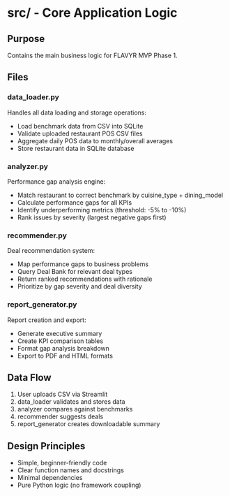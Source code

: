 # src/ - Core Application Logic

## Purpose
Contains the main business logic for FLAVYR MVP Phase 1.

## Files

### data_loader.py
Handles all data loading and storage operations:
- Load benchmark data from CSV into SQLite
- Validate uploaded restaurant POS CSV files
- Aggregate daily POS data to monthly/overall averages
- Store restaurant data in SQLite database

### analyzer.py
Performance gap analysis engine:
- Match restaurant to correct benchmark by cuisine_type + dining_model
- Calculate performance gaps for all KPIs
- Identify underperforming metrics (threshold: -5% to -10%)
- Rank issues by severity (largest negative gaps first)

### recommender.py
Deal recommendation system:
- Map performance gaps to business problems
- Query Deal Bank for relevant deal types
- Return ranked recommendations with rationale
- Prioritize by gap severity and deal diversity

### report_generator.py
Report creation and export:
- Generate executive summary
- Create KPI comparison tables
- Format gap analysis breakdown
- Export to PDF and HTML formats

## Data Flow
1. User uploads CSV via Streamlit
2. data_loader validates and stores data
3. analyzer compares against benchmarks
4. recommender suggests deals
5. report_generator creates downloadable summary

## Design Principles
- Simple, beginner-friendly code
- Clear function names and docstrings
- Minimal dependencies
- Pure Python logic (no framework coupling)
